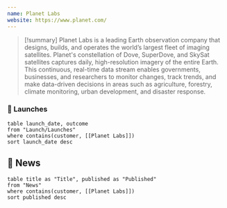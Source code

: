 ```yaml
---
name: Planet Labs
website: https://www.planet.com/
---
```



>[!summary]
Planet Labs is a leading Earth observation company that designs, builds, and operates the world’s largest fleet of imaging satellites. Planet's constellation of Dove, SuperDove, and SkySat satellites captures daily, high-resolution imagery of the entire Earth. This continuous, real-time data stream enables governments, businesses, and researchers to monitor changes, track trends, and make data-driven decisions in areas such as agriculture, forestry, climate monitoring, urban development, and disaster response. 


### 🚀 Launches

```dataview
table launch_date, outcome
from "Launch/Launches"
where contains(customer, [[Planet Labs]])
sort launch_date desc
```
## 📰 News
```dataview
table title as "Title", published as "Published"
from "News"
where contains(customer, [[Planet Labs]])
sort published desc
```
